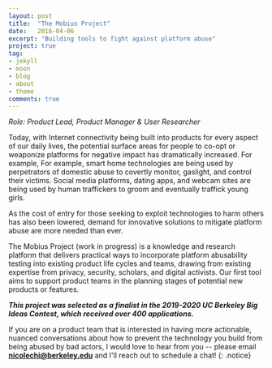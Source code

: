 ```yaml
---
layout: post
title:  "The Mobius Project"
date:   2016-04-06
excerpt: "Building tools to fight against platform abuse"
project: true
tag:
- jekyll 
- moon
- blog
- about
- theme
comments: true
---
```


<i>Role: Product Lead, Product Manager & User Researcher</i>

Today, with Internet connectivity being built into products for every aspect of our daily lives, the potential surface areas for people to co-opt or weaponize platforms for negative impact has dramatically increased. For example, For example, smart home technologies are being used by perpetrators of domestic abuse to covertly monitor, gaslight, and control their victims. Social media platforms, dating apps, and webcam sites are being used by human traffickers to groom and eventually traffick young girls. 

As the cost of entry for those seeking to exploit technologies to harm others has also been lowered,  demand for innovative solutions to mitigate platform abuse are more needed than ever. 

The Mobius Project (work in progress) is a knowledge and research platform that delivers practical ways to incorporate platform abusability testing into existing product life cycles and teams, drawing from existing expertise from privacy, security, scholars, and digital activists. Our first tool aims to support product teams in the planning stages of potential new products or features.

<b><i>This project was selected as a finalist in the 2019-2020 UC Berkeley Big Ideas Contest, which received over 400 applications.</b></i>

If you are on a product team that is interested in having more actionable, nuanced conversations about how to prevent the technology you build from being abused by bad actors, I would love to hear from you -- please email <b>nicolechi@berkeley.edu</b> and I'll reach out to schedule a chat!
{: .notice}